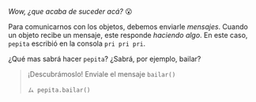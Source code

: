_Wow, ¿que acaba de suceder acá?_ :open_mouth:

Para comunicarnos con los objetos, debemos enviarle _mensajes_. Cuando un objeto recibe un mensaje, este responde _haciendo algo_. En este caso, `pepita` escribió en la consola `pri pri pri`. 

¿Qué mas sabrá hacer `pepita`? ¿Sabrá, por ejemplo, bailar?
 
> ¡Descubrámoslo! Enviale el mensaje `bailar()`
> 
> ```wollok
> ム pepita.bailar()
> ```
